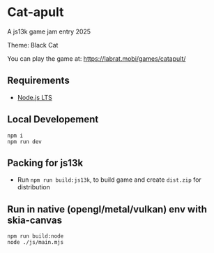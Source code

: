 # Cat-apult #

A js13k game jam entry 2025

Theme: Black Cat

You can play the game at: https://labrat.mobi/games/catapult/

## Requirements

- [Node.js LTS](https://nodejs.org/en/download)

## Local Developement

```console
npm i
npm run dev
```

## Packing for js13k

- Run `npm run build:js13k`, to build game and create `dist.zip` for distribution

## Run in native (opengl/metal/vulkan) env with skia-canvas

```console
npm run build:node
node ./js/main.mjs
```
